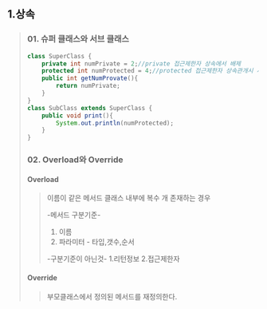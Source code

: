 
## 1.상속
> ### 01. 슈퍼 클래스와 서브 클래스
>```java
>class SuperClass {
>	  private int numPrivate = 2;//private 접근제한자 상속에서 배제
>	  protected int numProtected = 4;//protected 접근제한자 상속관개시 사용가능
>	  public int getNumProvate(){
>		  return numPrivate;
>	  }
>}
>class SubClass extends SuperClass {
>	  public void print(){
>		  System.out.println(numProtected);
>	  }
>}
>```
> ### 02. Overload와 Override
> #### Overload
> > 이름이 같은 메서드 클래스 내부에 복수 개 존재하는 경우
> > 
> > -메서드 구분기준-
> > 1. 이름
> >	2. 파라미터 - 타입,갯수,순서
> >	
> >	-구분기준이 아닌것-
> >	1.리턴정보
> >	2.접근제한자
> #### Override
> > 부모클래스에서 정의된 메서드를 재정의한다.
